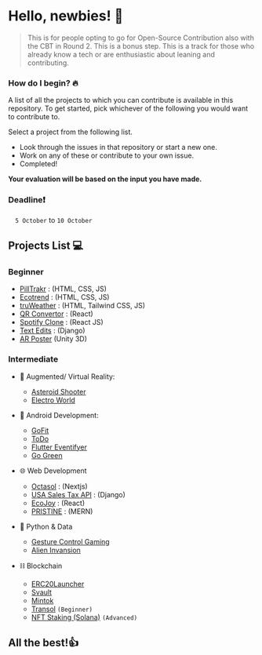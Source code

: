 
# Hello, newbies! 👋

>This is for people opting to go for Open-Source Contribution also with the CBT in Round 2.
This is a bonus step. This is a track for those who already know a tech or are enthusiastic about leaning and contributing.

### How do I begin? 🔥
A list of all the projects to which you can contribute is available in this repository.
To get started, pick whichever of the following you would want to contribute to.

Select a project from the following list.
- Look through the issues in that repository or start a new one.
- Work on any of these or contribute to your own issue.
- Completed!

**Your evaluation will be based on the input you have made.**
### **Deadline**❗

`  5 October` to `10 October`

## Projects List 💻

### **Beginner**

- [PillTrakr](https://github.com/gamandeepsingh/pillTrakr) : (HTML, CSS, JS)
- [Ecotrend](https://github.com/gamandeepsingh/EcoTrend.git) : (HTML, CSS, JS)
- [truWeather](https://github.com/1010varun/weather-app) : (HTML, Tailwind CSS, JS)
- [QR Convertor](https://github.com/1010varun/qr-convertor) : (React)
- [Spotify Clone](https://github.com/gamandeepsingh/asset-roster-new) : (React JS)
- [Text Edits](https://github.com/arjit1704/TextEdits) : (Django)
- [AR Poster](https://github.com/any-mesh/AR-Poster) (Unity 3D)


### **Intermediate**

- 🥽 Augmented/ Virtual Reality:
  - [Asteroid Shooter](https://github.com/any-mesh/AR-Asteroid-Shooter)
  - [Electro World](https://github.com/Anupam1603/ElectroWorld)
 
- 📱 Android Development:
  - [GoFit](https://github.com/ShubhAgarwal0704/go-fit-task)
  - [ToDo](https://github.com/ShubhAgarwal0704/task_tracking_app)
  - [Flutter Eventifyer](https://github.com/rachit-goyal1071/flutter-eventifyer)
  - [Go Green](https://github.com/ShubhAgarwal0704/Gogreen)
 
- 🌐 Web Development
  - [Octasol](https://github.com/octasol/octasol) : (Nextjs)
  - [USA Sales Tax API](https://github.com/A91y/USASalesTaxAPI) : (Django)
  - [EcoJoy](https://github.com/gamandeepsingh/LeARn) : (React)
  - [PRISTINE](https://github.com/gamandeepsingh/PRISTINE) : (MERN)
 
- 🐍 Python & Data
  - [Gesture Control Gaming](https://github.com/ambuj-1211/Gesture-Controlled-Game)
  - [Alien Invansion](https://github.com/enrich4real/Alien_Invasion) 

- ⛓️ Blockchain
  - [ERC20Launcher](https://github.com/A91y/erc20launcher)
  - [Svault](https://github.com/A91y/svault)
  - [Mintok](https://github.com/A91y/mintok)
  - [Transol](https://github.com/A91y/transol) `(Beginner)`
  - [NFT Staking (Solana)](https://github.com/A91y/nft-staking) `(Advanced)`
  
## All the best!👍
